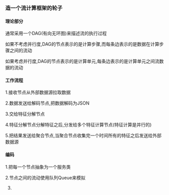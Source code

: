 ### 造一个流计算框架的轮子

#### 理论部分

通常采用一个DAG(有向无环图)来描述流的执行过程

如果不考虑并行度,DAG的节点表示的是计算步骤,而每条边表示的是数据在计算步骤之间的流动

如果考虑并行度,DAG的节点表示的是计算单元,每条边表示的是计算单元之间流数据的流动

#### 工作流程

1.接收节点从外部数据源拉取数据

2.数据发送给解码节点,把数据解码为JSON

3.交给特征分解节点

4.特征分解节点分解特征之后,分发给多个特征计算节点(特征计算是并行的)

5.把结果发送给聚合节点,当聚合节点收集完一个时间所有的特征之后发送给外部数据源

#### 编码

1.把每一个节点抽象为一个服务类

2.节点之间的流动使用队列Queue来模拟

3.

